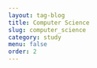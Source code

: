 ```yaml
---
layout: tag-blog
title: Computer Science
slug: computer_science
category: study
menu: false
order: 2
---
```

